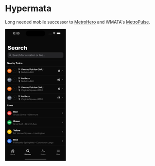 # Hypermata

Long needed mobile successor to [MetroHero](https://en.wikipedia.org/wiki/MetroHero) and WMATA's [MetroPulse](https://www.wmata.com/initiatives/open-data-hub/MetroPulse.cfm).

<img src="./assets/images/screenshot-2.png" alt="Screenshot" width="200">
